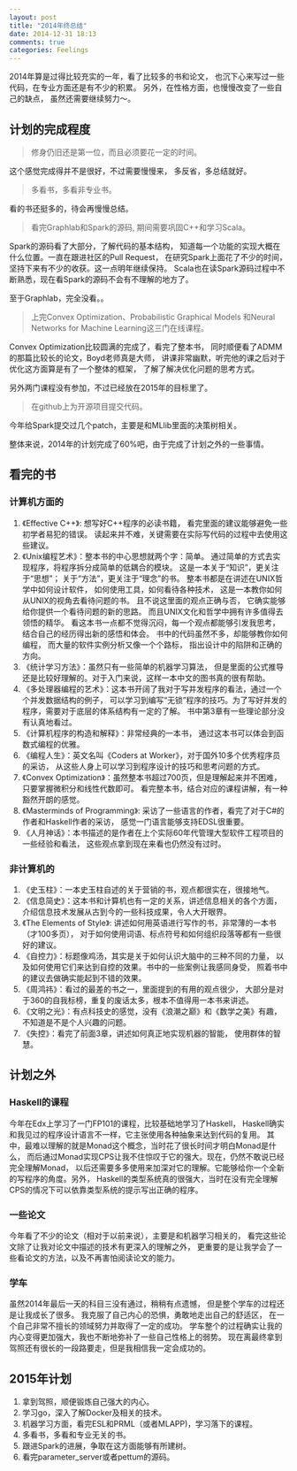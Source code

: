```yaml
---
layout: post
title: "2014年终总结"
date: 2014-12-31 18:13
comments: true
categories: Feelings
---
```


2014年算是过得比较充实的一年，看了比较多的书和论文，
也沉下心来写过一些代码，在专业方面还是有不少的积累。
另外，在性格方面，也慢慢改变了一些自己的缺点，
虽然还需要继续努力～。

## 计划的完成程度

> 修身仍旧还是第一位，而且必须要花一定的时间。

这个感觉完成得并不是很好，不过需要慢慢来，
多反省，多总结就好。

> 多看书，多看非专业书。

看的书还挺多的，待会再慢慢总结。

> 看完Graphlab和Spark的源码, 期间需要巩固C++和学习Scala。

Spark的源码看了大部分，了解代码的基本结构，
知道每一个功能的实现大概在什么位置。一直在跟进社区的Pull Request，
在研究Spark上面花了不少的时间，坚持下来有不少的收获。这一点明年继续保持。
Scala也在读Spark源码过程中不断熟悉，现在看Spark的源码不会有不理解的地方了。

至于Graphlab，完全没看。。

> 上完Convex Optimization、Probabilistic Graphical Models
和Neural Networks for Machine Learning这三门在线课程。

Convex Optimization比较圆满的完成了，看完了整本书，
同时顺便看了ADMM的那篇比较长的论文，Boyd老师真是大师，
讲课非常幽默，听完他的课之后对于优化这方面算是有了一个整体的框架，
了解了解决优化问题的思考方式。

另外两门课程没有参加，不过已经放在2015年的目标里了。

> 在github上为开源项目提交代码。

今年给Spark提交过几个patch，主要是和MLlib里面的决策树相关。

整体来说，2014年的计划完成了60%吧，由于完成了计划之外的一些事情。

## 看完的书

### 计算机方面的

1. 《Effective C++》: 想写好C++程序的必读书籍，
看完里面的建议能够避免一些初学者易犯的错误。
读起来并不难，关键需要在实际写代码的过程中去使用这些建议。
2. 《Unix编程艺术》：整本书的中心思想就两个字：简单。
通过简单的方式去实现程序，将程序拆分成简单的低耦合的模块。
这是一本关于“知识”，更关注于“思想”； 关于“方法”，更关注于“理念”的书。 整本书都是在讲述在UNIX哲学中如何设计软件， 如何使用工具，如何看待各种技术， 这是一本教你如何从UNIX的视角去看待问题的书。
且不说这里面的观点正确与否， 它确实能够给你提供一个看待问题的新的思路。 而且UNIX文化和哲学中拥有许多值得去领悟的精华。 看这本书一点都不觉得沉闷，每一个观点都能够引发我思考， 结合自己的经历得出新的感悟和体会。 书中的代码虽然不多，却能够教你如何编程， 而大量的软件实例分析又像一个个路标， 指出设计中的陷阱和正确的方向。
3. 《统计学习方法》：虽然只有一些简单的机器学习算法，
但是里面的公式推导还是比较好理解的。对于入门来说，这样一本中文的图书真的很有帮助。
4. 《多处理器编程的艺术》：这本书开阔了我对于写并发程序的看法，通过一个个并发数据结构的例子，
可以学习到编写“无锁”程序的技巧。为了写好并发的程序，需要对于底层的体系结构有一定的了解。
书中第3章有一些理论部分没有认真地看过。
5. 《计算机程序的构造和解释》：非常经典的一本书，
通过这本书可以体会到函数式编程的优雅。
6. 《编程人生》：英文名叫《Coders at Worker》，对于国外10多个优秀程序员的采访，
从这些人身上可以学习到程序设计的技巧和思考问题的方式。
7. 《Convex Optimization》：虽然整本书超过700页，但是理解起来并不困难，只要掌握微积分和线性代数即可。
看完整本书，结合对应的课程讲解，有一种豁然开朗的感觉。
8. 《Masterminds of Programming》: 采访了一些语言的作者，看完了对于C#的作者和Haskell作者的采访，
感觉一门语言能够支持EDSL很重要。
9. 《人月神话》：本书描述的是作者在上个实际60年代管理大型软件工程项目的一些经验和看法，
这些观点拿到现在来看也仍然没有过时。

### 非计算机的

1. 《史玉柱》：一本史玉柱自述的关于营销的书，观点都很实在，很接地气。
2. 《信息简史》：这本书和计算机也有一定的关系，讲述信息相关的各个方面，
介绍信息技术发展从古到今的一些科技成果，令人大开眼界。
3. 《The Elements of Style》: 讲述如何用英语进行写作的书，非常薄的一本书（才100多页），
对于如何使用词语、标点符号和如何组织段落等都有一些很好的建议。
4. 《自控力》：标题像鸡汤，其实是关于如何认识大脑中的三种不同的力量，
以及如何使用它们来达到自控的效果。书中的一些案例让我感同身受，
照着书中的建议去做确实能起到不错的效果。
5. 《周鸿祎》：看过的最差的书之一，里面提到的有用的观点很少，
大部分是对于360的自我标榜，重复的废话太多，根本不值得用一本书来讲述。
6. 《文明之光》：有点科技史的感觉，没有《浪潮之巅》和《数学之美》有趣，
不知道是不是个人兴趣的问题。
7. 《失控》：看完了前面3章，讲述如何真正地实现机器的智能，
使用群体的智慧。

## 计划之外

### Haskell的课程

今年在Edx上学习了一门FP101的课程，比较基础地学习了Haskell，
Haskell确实和我见过的程序设计语言不一样，它主张使用各种抽象来达到代码的复用。
其中，最难以理解的就是Monad这个概念，当时花了很长时间才明白Monad是什么，
而后通过Monad实现CPS让我不住惊叹于它的强大。现在，仍然不敢说已经完全理解Monad，
以后还需要多多使用来加深对它的理解。它能够给你一个全新的写程序的角度。另外，
Haskell的类型系统真的很强大，当时在没有完全理解CPS的情况下可以依靠类型系统的提示写出正确的程序。

### 一些论文

今年看了不少的论文（相对于以前来说），主要是和机器学习相关的，
看完这些论文除了让我对论文中描述的技术有更深入的理解之外，
更重要的是让我学会了一些看论文的方法，以及不再害怕阅读论文的能力。

### 学车

虽然2014年最后一天的科目三没有通过，稍稍有点遗憾，
但是整个学车的过程还是让我成长了很多。
我克服了自己内心的恐惧，勇敢地走出自己的舒适区，
在一个自己非常不擅长的领域努力并取得了一定的成功。
学车整个的过程确实让我的内心变得更加强大，我也不断地弥补了一些自己性格上的弱势。
现在离最终拿到驾照还有很长的一段路要走，但是我相信我一定会成功的。

## 2015年计划

1. 拿到驾照，顺便锻炼自己强大的内心。
2. 学习go，深入了解Docker及相关的技术。
3. 机器学习方面，看完ESL和PRML（或者MLAPP)，学习落下的课程。
4. 多看书，多看和专业无关的书。
5. 跟进Spark的进展，争取在这方面能够有所建树。
6. 看完parameter_server或者pettum的源码。
